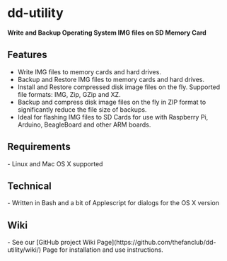 # dd-utility
<strong>Write and Backup Operating System IMG files on SD Memory Card</strong>

<h2>Features</h2>

- Write IMG files to memory cards and hard drives.
- Backup and Restore IMG files to memory cards and hard drives.
- Install and Restore compressed disk image files on the fly. Supported file formats: IMG, Zip, GZip and XZ.
- Backup and compress disk image files on the fly in ZIP format to significantly reduce the file size of backups.
- Ideal for flashing IMG files to SD Cards for use with Raspberry Pi, Arduino,  BeagleBoard and other ARM boards.

<h2>Requirements</h2>
- Linux and Mac OS X supported

<h2>Technical</h2>
- Written in Bash and a bit of Applescript for dialogs for the OS X version

<h2>Wiki</h2>
- See our [GitHub project Wiki Page](https://github.com/thefanclub/dd-utility/wiki/) Page for installation and use instructions.
